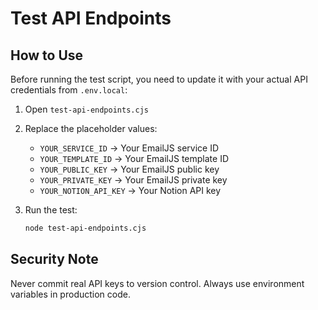 # Test API Endpoints

## How to Use

Before running the test script, you need to update it with your actual API credentials from `.env.local`:

1. Open `test-api-endpoints.cjs`
2. Replace the placeholder values:
   - `YOUR_SERVICE_ID` → Your EmailJS service ID
   - `YOUR_TEMPLATE_ID` → Your EmailJS template ID
   - `YOUR_PUBLIC_KEY` → Your EmailJS public key
   - `YOUR_PRIVATE_KEY` → Your EmailJS private key
   - `YOUR_NOTION_API_KEY` → Your Notion API key

3. Run the test:
   ```bash
   node test-api-endpoints.cjs
   ```

## Security Note

Never commit real API keys to version control. Always use environment variables in production code.